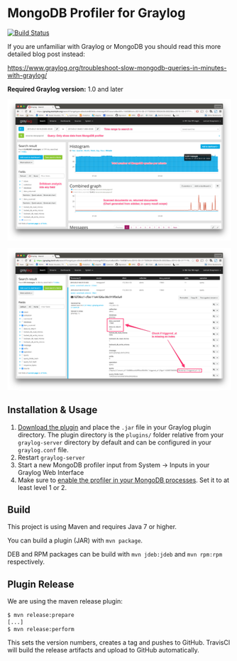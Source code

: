 MongoDB Profiler for Graylog
============================

[![Build Status](https://travis-ci.org/Graylog2/graylog-plugin-mongodb-profiler.svg)](https://travis-ci.org/Graylog2/graylog-plugin-mongodb-profiler)

If you are unfamiliar with Graylog or MongoDB you should read this more
detailed blog post instead:

https://www.graylog.org/troubleshoot-slow-mongodb-queries-in-minutes-with-graylog/

**Required Graylog version:** 1.0 and later

![](https://github.com/Graylog2/graylog-plugin-mongodb-profiler/blob/master/1.png)

![](https://github.com/Graylog2/graylog-plugin-mongodb-profiler/blob/master/2.png)

## Installation & Usage

1. [Download the plugin](https://github.com/Graylog2/graylog-plugin-mongodb-profiler/releases)
and place the `.jar` file in your Graylog plugin directory. The plugin directory
is the `plugins/` folder relative from your `graylog-server` directory by default
and can be configured in your `graylog.conf` file.
1. Restart `graylog-server`
1. Start a new MongoDB profiler input from System -> Inputs in your Graylog Web Interface
1. Make sure to [enable the profiler in your MongoDB processes](https://docs.mongodb.org/v3.0/tutorial/manage-the-database-profiler/). Set it to at least level 1 or 2.


## Build

This project is using Maven and requires Java 7 or higher.

You can build a plugin (JAR) with `mvn package`.

DEB and RPM packages can be build with `mvn jdeb:jdeb` and `mvn rpm:rpm` respectively.

## Plugin Release

We are using the maven release plugin:

```
$ mvn release:prepare
[...]
$ mvn release:perform
```

This sets the version numbers, creates a tag and pushes to GitHub. TravisCI will build the release artifacts and upload to GitHub automatically.
